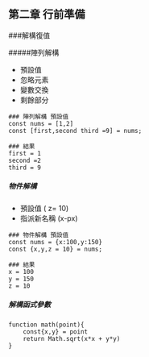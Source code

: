 ## 第二章 行前準備
###解構復值

#####陣列解構
- 預設值
- 忽略元素
- 變數交換
- 剩餘部分
```
### 陣列解構 預設值
const nums = [1,2]
const [first,second third =9] = nums;

### 結果
first = 1
second =2
third = 9
```

##### 物件解構
- 預設值 ( z= 10)
- 指派新名稱 (x-px)
```
### 物件解構 預設值
const nums = {x:100,y:150}
const {x,y,z = 10} = nums;

### 結果
x = 100
y = 150
z = 10
```

#####  解構函式參數
```
function math(point){
    const{x,y} = point
    return Math.sqrt(x*x + y*y)
}

```